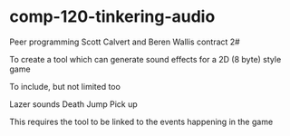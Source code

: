 # comp-120-tinkering-audio

Peer programming Scott Calvert and Beren Wallis 
contract 2# 

To create a tool which can generate sound effects for a 2D (8 byte) style game

To include, but not limited too

Lazer sounds
Death
Jump 
Pick up

This requires the tool to be linked to the events happening in the game
